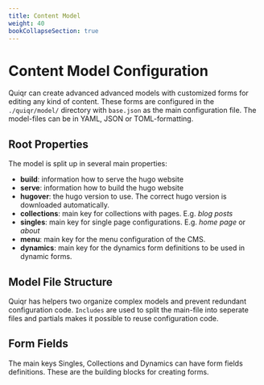 ```yaml
---
title: Content Model
weight: 40
bookCollapseSection: true
---
```


# Content Model Configuration

Quiqr can create advanced advanced models with customized forms for editing
any kind of content. These forms are configured in the ```./quiqr/model/``` directory
with ```base.json``` as the main configuration file. The model-files can be in
YAML, JSON or TOML-formatting.

## Root Properties

The model is split up in several main properties:

- **build**: information how to serve the hugo website
- **serve**: information how to build the hugo website
- **hugover**: the hugo version to use. The correct hugo version is downloaded automatically.
- **collections**: main key for collections with pages. E.g. _blog posts_
- **singles**: main key for single page configurations. E.g. _home page_ or _about_
- **menu**: main key for the menu configuration of the CMS.
- **dynamics**: main key for the dynamics form definitions to be used in dynamic forms.

## Model File Structure

Quiqr has helpers two organize complex models and prevent redundant
configuration code. ```Includes``` are used to split the main-file into
seperate files and partials makes it possible to reuse configuration code.

## Form Fields

The main keys Singles, Collections and Dynamics can have form fields definitions.
These are the building blocks for creating forms.




